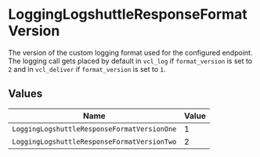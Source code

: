 # LoggingLogshuttleResponseFormatVersion

The version of the custom logging format used for the configured endpoint. The logging call gets placed by default in `vcl_log` if `format_version` is set to `2` and in `vcl_deliver` if `format_version` is set to `1`.



## Values

| Name                                        | Value                                       |
| ------------------------------------------- | ------------------------------------------- |
| `LoggingLogshuttleResponseFormatVersionOne` | 1                                           |
| `LoggingLogshuttleResponseFormatVersionTwo` | 2                                           |